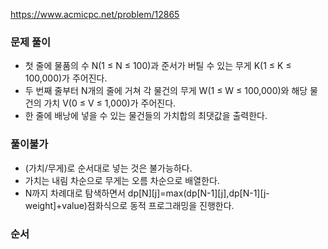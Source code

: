 https://www.acmicpc.net/problem/12865

### 문제 풀이

- 첫 줄에 물품의 수 N(1 ≤ N ≤ 100)과 준서가 버틸 수 있는 무게 K(1 ≤ K ≤ 100,000)가 주어진다.
- 두 번째 줄부터 N개의 줄에 거쳐 각 물건의 무게 W(1 ≤ W ≤ 100,000)와 해당 물건의 가치 V(0 ≤ V ≤ 1,000)가 주어진다.
- 한 줄에 배낭에 넣을 수 있는 물건들의 가치합의 최댓값을 출력한다.

### 풀이불가

- (가치/무게)로 순서대로 넣는 것은 불가능하다.
- 가치는 내림 차순으로 무게는 오름 차순으로 배열한다.
- N까지 차례대로 탐색하면서 dp[N][j]=max(dp[N-1][j],dp[N-1][j-weight]+value)점화식으로 동적 프로그래밍을 진행한다.

### 순서
